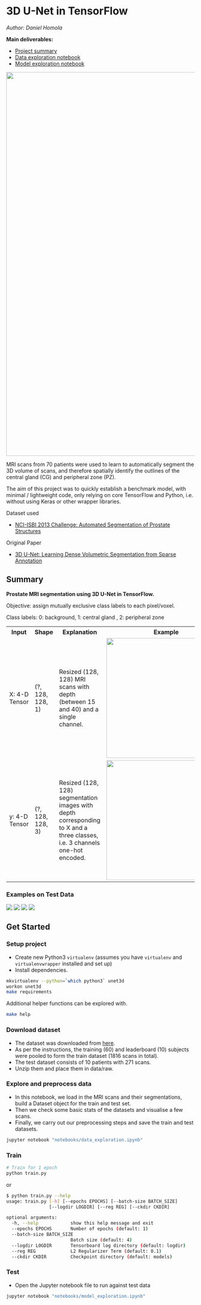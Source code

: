 # 3D U-Net in TensorFlow

*Author: Daniel Homola*

__Main deliverables:__

- [Project summary](reports/report.pdf)
- [Data exploration notebook](notebooks/data_exploration.ipynb)
- [Model exploration notebook](notebooks/model_exploration.ipynb)

<img src="reports/figures/output.gif" width=1024 />

MRI scans from 70 patients were used to learn to automatically segment
the 3D volume of scans, and therefore spatially identify the outlines of
the central gland (CG) and peripheral zone (PZ).

The aim of this project was to quickly establish a benchmark model,
with minimal / lightweight code, only relying on core TensorFlow and
Python, i.e. without using Keras or other wrapper libraries.

Dataset used
- [NCI-ISBI 2013 Challenge: Automated Segmentation of Prostate Structures](https://wiki.cancerimagingarchive.net/display/DOI/NCI-ISBI+2013+Challenge%3A+Automated+Segmentation+of+Prostate+Structures)

Original Paper
- [3D U-Net: Learning Dense Volumetric Segmentation from Sparse Annotation](https://arxiv.org/abs/1606.06650)

## Summary

__Prostate MRI segmentation using 3D U-Net in TensorFlow.__

Objective: assign mutually exclusive class labels to each pixel/voxel.

Class labels: 0: background, 1: central gland , 2: peripheral zone

<table>
    <tr>
        <th>Input</th>
        <th>Shape</th>
        <th>Explanation</th>
        <th>Example</th>
    </tr>
    <tr>
        <td>X: 4-D Tensor</td>
        <td>(?, 128, 128, 1)</td>
        <td>Resized (128, 128) MRI scans with depth (between 15 and 40)
        and a single channel.</td>
        <td><img src="assets/example_input.jpg" width=320 /></td>
    </tr>
    <tr>
        <td>y: 4-D Tensor</td>
        <td>(?, 128, 128, 3)</td>
        <td>Resized (128, 128) segmentation images with depth
        corresponding to X and a three classes, i.e. 3 channels one-hot
         encoded.</td>
        <td><img src="assets/example_output.jpg" width=320 /></td>
    </tr>
</table>

### Examples on Test Data
<img src="reports/figures/result1.png" />
<img src="reports/figures/result2.png" />
<img src="reports/figures/result3.png" />
<img src="reports/figures/result4.png" />


## Get Started

### Setup project

- Create new Python3 `virtualenv` (assumes you have `virtualenv` and
`virtualenvwrapper` installed and set up)
- Install dependencies.

```bash
mkvirtualenv --python=`which python3` unet3d
workon unet3d
make requirements
```

Additional helper functions can be explored with.

```bash
make help
```


### Download dataset

- The dataset was downloaded from [here](https://wiki.cancerimagingarchive.net/display/DOI/NCI-ISBI+2013+Challenge%3A+Automated+Segmentation+of+Prostate+Structures).
- As per the instructions, the training (60) and leaderboard (10)
subjects were pooled to form the train dataset (1816 scans in total).
- The test dataset consists of 10 patients with 271 scans.
- Unzip them and place them in data/raw.

### Explore and preprocess data

- In this notebook, we load in the MRI scans and their segmentations,
build a Dataset object for the train and test set.
- Then we check some basic stats of the datasets and visualise a few
scans.
- Finally, we carry out our preprocessing steps and save the train and
test datasets.


```bash
jupyter notebook "notebooks/data_exploration.ipynb"
```

### Train

```bash
# Train for 1 epoch
python train.py
```

or

```bash
$ python train.py --help
usage: train.py [-h] [--epochs EPOCHS] [--batch-size BATCH_SIZE]
                [--logdir LOGDIR] [--reg REG] [--ckdir CKDIR]

optional arguments:
  -h, --help            show this help message and exit
  --epochs EPOCHS       Number of epochs (default: 1)
  --batch-size BATCH_SIZE
                        Batch size (default: 4)
  --logdir LOGDIR       Tensorboard log directory (default: logdir)
  --reg REG             L2 Regularizer Term (default: 0.1)
  --ckdir CKDIR         Checkpoint directory (default: models)
```

### Test

- Open the Jupyter notebook file to run against test data

```bash
jupyter notebook "notebooks/model_exploration.ipynb"
```